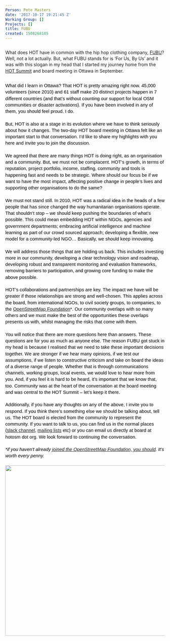 ```yaml
---
Person: Pete Masters
date: '2017-10-17 19:21:45 Z'
Working Group: []
Projects: []
title: FUBU
created: 1508268105
---
```

<p style="line-height: 1.38; margin-top: 20pt; margin-bottom: 6pt;" dir="ltr">What does HOT have in common with the hip hop clothing company, <a href="https://en.wikipedia.org/wiki/FUBU" target="_blank">FUBU</a>? Well, not a lot actually. But, what FUBU stands for is ‘For Us, By Us’ and it was with this slogan in my head that I started my journey home from the <a href="https://www.hotosm.org/updates/2017-09-26_hot_summit_2017" target="_blank">HOT Summit</a> and board meeting in Ottawa in September.</p><p style="line-height: 1.38; margin-top: 0pt; margin-bottom: 0pt;" dir="ltr">&nbsp;</p><p style="line-height: 1.38; margin-top: 0pt; margin-bottom: 0pt;" dir="ltr"><span style="font-size: 11pt; font-family: Arial; color: #000000; background-color: transparent; font-weight: 400; font-style: normal; font-variant: normal; text-decoration: none; vertical-align: baseline; white-space: pre-wrap;">What did I learn in Ottawa? That HOT is pretty amazing right now. 45,000 volunteers (since 2010) and 61 staff make 20 distinct projects happen in 7 different countries (and that’s without counting our support for local OSM communities or disaster activations). If you have been involved in any of them, you should feel proud. I do.</span></p><p style="line-height: 1.38; margin-top: 0pt; margin-bottom: 0pt;" dir="ltr">&nbsp;</p><p style="line-height: 1.38; margin-top: 0pt; margin-bottom: 0pt;" dir="ltr"><span style="font-size: 11pt; font-family: Arial; color: #000000; background-color: transparent; font-weight: 400; font-style: normal; font-variant: normal; text-decoration: none; vertical-align: baseline; white-space: pre-wrap;">But, HOT is also at a stage in its evolution where we have to think seriously about how it changes. The two-day HOT board meeting in Ottawa felt like an important start to that conversation. I’d like to share my highlights with you here and invite you to join the discussion.</span></p><p style="line-height: 1.38; margin-top: 0pt; margin-bottom: 0pt;" dir="ltr">&nbsp;</p><p style="line-height: 1.38; margin-top: 0pt; margin-bottom: 0pt;" dir="ltr"><span style="font-size: 11pt; font-family: Arial; color: #000000; background-color: transparent; font-weight: 400; font-style: normal; font-variant: normal; text-decoration: none; vertical-align: baseline; white-space: pre-wrap;">We agreed that there are many things HOT is doing right, as an organisation and a community. But, we must not be complacent. HOT’s growth, in terms of reputation, project portfolio, income, staffing, community and tools is happening fast and needs to be strategic. Where should our focus be if we want to have the most impact, affecting positive change in people’s lives and supporting other organisations to do the same?</span></p><p style="line-height: 1.38; margin-top: 0pt; margin-bottom: 0pt;" dir="ltr">&nbsp;</p><p style="line-height: 1.38; margin-top: 0pt; margin-bottom: 0pt;" dir="ltr"><span style="font-size: 11pt; font-family: Arial; color: #000000; background-color: transparent; font-weight: 400; font-style: normal; font-variant: normal; text-decoration: none; vertical-align: baseline; white-space: pre-wrap;">We must not stand still. In 2010, HOT was a radical idea in the heads of a few people that has since changed the way humanitarian organisations operate. That shouldn’t stop – we should keep pushing the boundaries of what’s possible. This could mean embedding HOT within NGOs, agencies and government departments; embracing artificial intelligence and machine learning as part of our crowd sourced approach; developing a flexible, new model for a community-led NGO… Basically, we should keep innovating.</span></p><p style="line-height: 1.38; margin-top: 0pt; margin-bottom: 0pt;" dir="ltr">&nbsp;</p><p style="line-height: 1.38; margin-top: 0pt; margin-bottom: 0pt;" dir="ltr"><span style="font-size: 11pt; font-family: Arial; color: #000000; background-color: transparent; font-weight: 400; font-style: normal; font-variant: normal; text-decoration: none; vertical-align: baseline; white-space: pre-wrap;">We will address those things that are holding us back. This includes investing more in our community, developing a clear technology vision and roadmap, developing robust and transparent monitoring and evaluation frameworks, removing barriers to participation, and growing core funding to make the above possible.</span></p><p style="line-height: 1.38; margin-top: 0pt; margin-bottom: 0pt;" dir="ltr">&nbsp;</p><p style="line-height: 1.38; margin-top: 0pt; margin-bottom: 0pt;" dir="ltr"><span style="font-size: 11pt; font-family: Arial; color: #000000; background-color: transparent; font-weight: 400; font-style: normal; font-variant: normal; text-decoration: none; vertical-align: baseline; white-space: pre-wrap;">HOT’s collaborations and partnerships are key. The impact we have will be greater if those relationships are strong and well-chosen. This applies across the board, from international NGOs, to civil society groups, to companies, to the <a href="http://wiki.osmfoundation.org/wiki/Main_Page" target="_blank">OpenStreetMap Foundation</a>*. Our community overlaps with so many others and we must make the best of the opportunities these overlaps presents us with, whilst managing the risks that come with them.</span></p><p style="line-height: 1.38; margin-top: 0pt; margin-bottom: 0pt;" dir="ltr">&nbsp;</p><p style="line-height: 1.38; margin-top: 0pt; margin-bottom: 0pt;" dir="ltr"><span style="font-size: 11pt; font-family: Arial; color: #000000; background-color: transparent; font-weight: 400; font-style: normal; font-variant: normal; text-decoration: none; vertical-align: baseline; white-space: pre-wrap;">You will notice that there are more questions here than answers. These questions are for you as much as anyone e</span><span style="font-size: 11pt; font-family: Arial; color: #000000; background-color: transparent; font-weight: 400; font-style: normal; font-variant: normal; text-decoration: none; vertical-align: baseline; white-space: pre-wrap;">lse. The reason FUBU got stuck in my head is because I realised that we need to take these important decisions together. We are stronger if we hear many opinions, if we test our assumptions, if we listen to constructive criticism and take on board the ideas of a diverse range of people. Whether that is through communications channels, working groups, local events, we would love to hear more from you. And, if you feel it is hard to be heard, it’s important that we know that, too. Community was at the heart of the conversation at the board meeting and was central to the HOT Summit – let’s keep it there.</span></p><p style="line-height: 1.38; margin-top: 0pt; margin-bottom: 0pt;" dir="ltr">&nbsp;</p><p style="line-height: 1.38; margin-top: 0pt; margin-bottom: 0pt;" dir="ltr"><span style="font-size: 11pt; font-family: Arial; color: #000000; background-color: transparent; font-weight: 400; font-style: normal; font-variant: normal; text-decoration: none; vertical-align: baseline; white-space: pre-wrap;">Additionally, if you have any thoughts on any of the above, I invite you to respond. If you think there’s something else we should be talking about, tell us. The HOT board is elected from the community to represent the community. If you want to talk to us, you can find us in the normal places (<a href="https://hotosm-slack.herokuapp.com/" target="_blank">slack channel</a>, <a href="https://lists.openstreetmap.org/listinfo/hot" target="_blank">mailing lists</a> etc) or you can email us directly at board at hotosm dot org. We look forward to continuing the conversation.</span></p><p style="line-height: 1.38; margin-top: 0pt; margin-bottom: 0pt;" dir="ltr">&nbsp;</p><p style="line-height: 1.38; margin-top: 0pt; margin-bottom: 0pt;" dir="ltr"><em><span style="font-size: 11pt; font-family: Arial; color: #000000; background-color: transparent; font-weight: 400; font-variant-ligatures: normal; font-variant-caps: normal; text-decoration: none; vertical-align: baseline; white-space: pre-wrap;">*if you haven't already <a href="https://join.osmfoundation.org/" target="_blank">joined the OpenStreetMap Foundation, you should</a>. It's worth every penny.</span></em></p><p style="line-height: 1.38; margin-top: 0pt; margin-bottom: 0pt;" dir="ltr">&nbsp;</p><p style="line-height: 1.38; margin-top: 0pt; margin-bottom: 0pt;" dir="ltr"><em><span style="font-size: 11pt; font-family: Arial; color: #000000; background-color: transparent; font-weight: 400; font-variant-ligatures: normal; font-variant-caps: normal; text-decoration: none; vertical-align: baseline; white-space: pre-wrap;"><img src="/sites/default/files/boardv2_Sept17.JPG" alt="" width="1097" height="537"></span></em></p>
